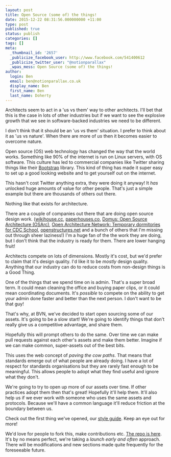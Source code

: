 ```yaml
---
layout: post
title: Open Source (some of) the things!
date: 2015-12-22 08:31:56.000000000 +11:00
type: post
published: true
status: publish
categories: []
tags: []
meta:
  _thumbnail_id: '2657'
  _publicize_facebook_user: http://www.facebook.com/541400612
  _publicize_twitter_user: "@notionparallax"
  _wpas_mess: Open Source (some of) the things!
author:
  login: Ben
  email: ben@notionparallax.co.uk
  display_name: Ben
  first_name: Ben
  last_name: Doherty
---
```

<p>Architects seem to act in a 'us vs them' way to other architects. I'll bet that this is the case in lots of other industries but if we want to see the explosive growth that we see in software-backed industries we need to be different.</p>
<p>I don't think that it should be an 'us vs them' situation. I prefer to think about it as 'us vs nature'. When there are more of <em>us</em> then it becomes easier to overcome nature.<!--more--></p>
<p>Open source (OS) web technology has changed the way that the world works. Something like 90% of the internet is run on Linux servers, with OS software. This culture has led to commercial companies like Twitter sharing things like their <a href="http://getbootstrap.com/" target="_blank" rel="nofollow">Bootstrap</a> library. This kind of thing has made it super easy to set up a good looking website and to get yourself out on the internet.</p>
<p>This hasn't cost Twitter anything extra, they were doing it anyway! It <em>has</em> unlocked huge amounts of value for other people. That's just a simple example but there are thousands of others out there.</p>
<p>Nothing like that exists for architecture.</p>
<p>There are a couple of companies out there that are doing open source design work. (<a href="http://www.wikihouse.cc/" target="_blank" rel="nofollow">wikihouse.cc</a>, <a href="http://paperhouses.co/" target="_blank" rel="nofollow">paperhouses.co</a>, <a href="http://www.domusweb.it/en/op-ed/2011/06/15/open-source-architecture-osarc-.html" target="_blank" rel="nofollow">Domus: Open Source Architecture (OSArc)</a>, <a href="http://openarchitecturenetwork.org/projects/boarding_cdc" target="_blank" rel="nofollow">Open Architecture Network: Temporary dormitories for CDC School</a>, <a href="http://openstructures.net/" target="_blank" rel="nofollow">openstructures.net</a> and a bunch of others that I'm missing out through sheer laziness!) I'm a huge fan of the the work they are doing, but I don't think that the industry is ready for them. There are lower hanging fruit!</p>
<p>Architects compete on lots of dimensions. Mostly it's cost, but we'd prefer to claim that it's design quality. I'd like it to be <em>mostly</em> design quality. Anything that our industry can do to reduce costs from non-design things is a Good Thing.</p>
<p>One of the things that we spend time on is admin. That's a super broad term. It could mean cleaning the office and buying paper clips, or it could mean coordinating documents. It's <em>possible</em> to compete on the ability to get your admin done faster and better than the next person. I don't want to be that guy!</p>
<p>That's why, at BVN, we've decided to start open sourcing some of our assets. It's going to be a slow start! We're going to identify things that don't really give us a competitive advantage, and share them.</p>
<p>Hopefully this will prompt others to do the same. Over time we can make pull requests against each other's assets and make them better. Imagine if we can make common, super-assets out of the best bits.</p>
<p>This uses the web concept of <em>paving the cow paths</em>. That means that standards emerge out of what people are already doing. I have a lot of respect for standards organisations but they are rarely fast enough to be meaningful. This allows people to adopt what they find useful and ignore what they don't.</p>
<p>We're going to try to open up more of our assets over time. If other practices adopt them then that's great! Hopefully it'll help them. It'll also help us if we ever work with someone who uses the same assets and protocols. Because we'll have a common language it'll reduce friction at the boundary between us.</p>
<p>Check out the first thing we've opened, our <a href="http://manuals.bvn.com.au/" target="_blank" rel="nofollow">style guide</a>. Keep an eye out for more!</p>
<p>We'd love for people to fork this, make contributions etc. <a href="https://github.com/bvn-architecture/styleguide" target="_blank" rel="nofollow">The repo is here</a>. It's by no means perfect, we're taking a <em>launch early and often</em> approach. There will be modifications and new sections made quite frequently for the foreseeable future.</p>
